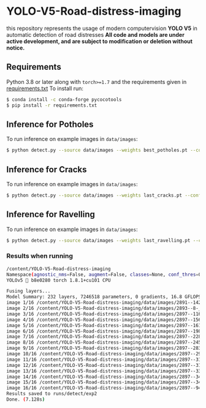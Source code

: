 # YOLO-V5-Road-distress-imaging
this repository represents the usage of modern computervision **YOLO V5** in automatic detection of road distresses 
 **All code and models are under active development, and are subject to modification or deletion without notice.**
## Requirements
Python 3.8 or later along with `torch>=1.7` and the requirements given in [requirements.txt](https://github.com/RajaFida/YOLO-V5-Road-distress-imaging/blob/main/requirements.txt)  To install run:
```bash
$ conda install -c conda-forge pycocotools
$ pip install -r requirements.txt
```

## Inference for Potholes
To run inference on example images in `data/images`:
```bash
$ python detect.py --source data/images --weights best_potholes.pt --conf 0.5 --img 416
```
## Inference for Cracks
To run inference on example images in `data/images`:
```bash
$ python detect.py --source data/images --weights last_cracks.pt --conf 0.5 --img 416
```
## Inference for Ravelling
To run inference on example images in `data/images`:
```bash
$ python detect.py --source data/images --weights last_ravelling.pt --conf 0.5 --img 416
```

### Results when running

```bash
/content/YOLO-V5-Road-distress-imaging
Namespace(agnostic_nms=False, augment=False, classes=None, conf_thres=0.5, device='', exist_ok=False, img_size=640, iou_thres=0.45, name='exp', project='runs/detect', save_conf=False, save_txt=False, source='data/images', update=False, view_img=False, weights=['last_cracks.pt'])
YOLOv5 🚀 b8e0280 torch 1.8.1+cu101 CPU

Fusing layers... 
Model Summary: 232 layers, 7246518 parameters, 0 gradients, 16.8 GFLOPS
image 1/16 /content/YOLO-V5-Road-distress-imaging/data/images/2891--142-_jpg.rf.9fe7d5ba0407d4789dc84f6f9129b232.jpg: 640x640 6 0s, Done. (0.455s)
image 2/16 /content/YOLO-V5-Road-distress-imaging/data/images/2893--8-_jpg.rf.f054793b0be95746ed1272235b3795d9.jpg: 640x640 1 0, Done. (0.444s)
image 3/16 /content/YOLO-V5-Road-distress-imaging/data/images/2897--116-_jpg.rf.6685af4d47a45d1b22a7f3262e0dd69e.jpg: 640x640 8 0s, Done. (0.427s)
image 4/16 /content/YOLO-V5-Road-distress-imaging/data/images/2897--156-_jpg.rf.c2bb966aa10f1fd6bf0348b49f7482b7.jpg: 640x640 18 0s, Done. (0.423s)
image 5/16 /content/YOLO-V5-Road-distress-imaging/data/images/2897--161-_jpg.rf.1e657b275b587bd0b945148abbf293d2.jpg: 640x640 7 0s, Done. (0.434s)
image 6/16 /content/YOLO-V5-Road-distress-imaging/data/images/2897--198-_jpg.rf.8c0ddc531d83d21dd2e97f5982ee33d7.jpg: 640x640 2 0s, Done. (0.431s)
image 7/16 /content/YOLO-V5-Road-distress-imaging/data/images/2897--228-_jpg.rf.13501ea2dafac6813a5edcfa0d8f7d25.jpg: 640x640 1 0, Done. (0.431s)
image 8/16 /content/YOLO-V5-Road-distress-imaging/data/images/2897--245-_jpg.rf.3d35d24738adfb6235acbe6b5fe7af07.jpg: 640x640 Done. (0.423s)
image 9/16 /content/YOLO-V5-Road-distress-imaging/data/images/2897--283-_jpg.rf.740b09e87e932671df487679ec18855b.jpg: 640x640 3 0s, Done. (0.431s)
image 10/16 /content/YOLO-V5-Road-distress-imaging/data/images/2897--294-_jpg.rf.de3da74e312a5b01bcfc89e5aaebb5a1.jpg: 640x640 6 0s, Done. (0.418s)
image 11/16 /content/YOLO-V5-Road-distress-imaging/data/images/2897--310-_jpg.rf.ee5f109e825244f9d1eb1220530de407.jpg: 640x640 9 0s, Done. (0.424s)
image 12/16 /content/YOLO-V5-Road-distress-imaging/data/images/2897--319-_jpg.rf.edbfd6d45ec4495c98f1d174d6c932f1.jpg: 640x640 Done. (0.438s)
image 13/16 /content/YOLO-V5-Road-distress-imaging/data/images/2897--339-_jpg.rf.2a55ee2a09496c777804ff33e41770b7.jpg: 640x640 3 0s, Done. (0.446s)
image 14/16 /content/YOLO-V5-Road-distress-imaging/data/images/2897--342-_jpg.rf.22fc0ba1b9144e58216967937887f226.jpg: 640x640 1 0, Done. (0.446s)
image 15/16 /content/YOLO-V5-Road-distress-imaging/data/images/2897--347-_jpg.rf.4b007991afa6ff07d09191fb73eb5397.jpg: 640x640 4 0s, Done. (0.426s)
image 16/16 /content/YOLO-V5-Road-distress-imaging/data/images/2897--94-_jpg.rf.5e5be35bd1b44b7743bf342e03829016.jpg: 640x640 12 0s, Done. (0.428s)
Results saved to runs/detect/exp2
Done. (7.128s)
```
